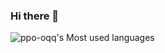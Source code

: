 ### Hi there 👋

![ppo-oqq's Most used languages](https://github-readme-stats.vercel.app/api/top-langs/?username=ppo-oqq&layout=compact&hide_border=true&langs_count=10)

